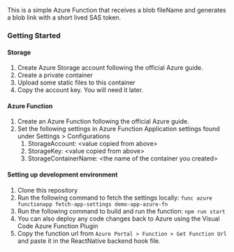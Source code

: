 This is a simple Azure Function that receives a blob fileName and generates a blob link with a short lived SAS token.

### Getting Started

#### Storage
1. Create Azure Storage account following the official Azure guide.
1. Create a private container
1. Upload some static files to this container
1. Copy the account key. You will need it later.

#### Azure Function
1. Create an Azure Function following the official Azure guide.
1. Set the following settings in Azure Function Application settings found under Settings > Configurations
    1. StorageAccount: \<value copied from above\>
    1. StorageKey: \<value copied from above\>
    1. StorageContainerName: \<the name of the container you created>

#### Setting up development environment
1. Clone this repository
1. Run the following command to fetch the settings locally: ``func azure functionapp fetch-app-settings demo-app-azure-fn``
1. Run the following command to build and run the function: ```npm run start```
1. You can also deploy any code changes back to Azure using the Visual Code Azure Function Plugin
1. Copy the function url from ``Azure Portal > Function > Get Function Url`` and paste it in the ReactNative backend hook file.